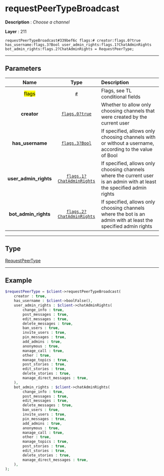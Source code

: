 # requestPeerTypeBroadcast

**Description** : *Choose a channel*

**Layer** : 211

```tl
requestPeerTypeBroadcast#339bef6c flags:# creator:flags.0?true has_username:flags.3?Bool user_admin_rights:flags.1?ChatAdminRights bot_admin_rights:flags.2?ChatAdminRights = RequestPeerType;
```

---

## Parameters

| Name | Type | Description |
| :---: | :---: | :--- |
| <mark>flags</mark> | [`#`](type/#) | Flags, see TL conditional fields |
| **creator** | [`flags.0?true`](type/true) | Whether to allow only choosing channels that were created by the current user |
| **has_username** | [`flags.3?Bool`](type/Bool) | If specified, allows only choosing channels with or without a username, according to the value of Bool |
| **user_admin_rights** | [`flags.1?ChatAdminRights`](type/ChatAdminRights) | If specified, allows only choosing channels where the current user is an admin with at least the specified admin rights |
| **bot_admin_rights** | [`flags.2?ChatAdminRights`](type/ChatAdminRights) | If specified, allows only choosing channels where the bot is an admin with at least the specified admin rights |

---

## Type

[RequestPeerType](type/RequestPeerType)

---

## Example

```php
$requestPeerType = $client->requestPeerTypeBroadcast(
	creator : true,
	has_username : $client->boolFalse(),
	user_admin_rights : $client->chatAdminRights(
		change_info : true,
		post_messages : true,
		edit_messages : true,
		delete_messages : true,
		ban_users : true,
		invite_users : true,
		pin_messages : true,
		add_admins : true,
		anonymous : true,
		manage_call : true,
		other : true,
		manage_topics : true,
		post_stories : true,
		edit_stories : true,
		delete_stories : true,
		manage_direct_messages : true,
	),
	bot_admin_rights : $client->chatAdminRights(
		change_info : true,
		post_messages : true,
		edit_messages : true,
		delete_messages : true,
		ban_users : true,
		invite_users : true,
		pin_messages : true,
		add_admins : true,
		anonymous : true,
		manage_call : true,
		other : true,
		manage_topics : true,
		post_stories : true,
		edit_stories : true,
		delete_stories : true,
		manage_direct_messages : true,
	),
);
```